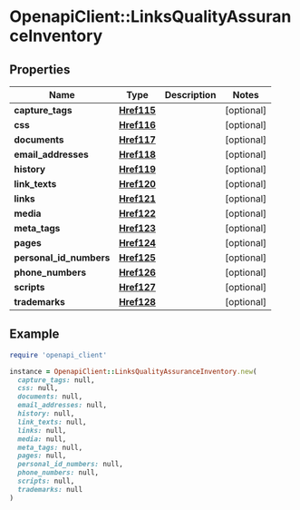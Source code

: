 # OpenapiClient::LinksQualityAssuranceInventory

## Properties

| Name | Type | Description | Notes |
| ---- | ---- | ----------- | ----- |
| **capture_tags** | [**Href115**](Href115.md) |  | [optional] |
| **css** | [**Href116**](Href116.md) |  | [optional] |
| **documents** | [**Href117**](Href117.md) |  | [optional] |
| **email_addresses** | [**Href118**](Href118.md) |  | [optional] |
| **history** | [**Href119**](Href119.md) |  | [optional] |
| **link_texts** | [**Href120**](Href120.md) |  | [optional] |
| **links** | [**Href121**](Href121.md) |  | [optional] |
| **media** | [**Href122**](Href122.md) |  | [optional] |
| **meta_tags** | [**Href123**](Href123.md) |  | [optional] |
| **pages** | [**Href124**](Href124.md) |  | [optional] |
| **personal_id_numbers** | [**Href125**](Href125.md) |  | [optional] |
| **phone_numbers** | [**Href126**](Href126.md) |  | [optional] |
| **scripts** | [**Href127**](Href127.md) |  | [optional] |
| **trademarks** | [**Href128**](Href128.md) |  | [optional] |

## Example

```ruby
require 'openapi_client'

instance = OpenapiClient::LinksQualityAssuranceInventory.new(
  capture_tags: null,
  css: null,
  documents: null,
  email_addresses: null,
  history: null,
  link_texts: null,
  links: null,
  media: null,
  meta_tags: null,
  pages: null,
  personal_id_numbers: null,
  phone_numbers: null,
  scripts: null,
  trademarks: null
)
```

